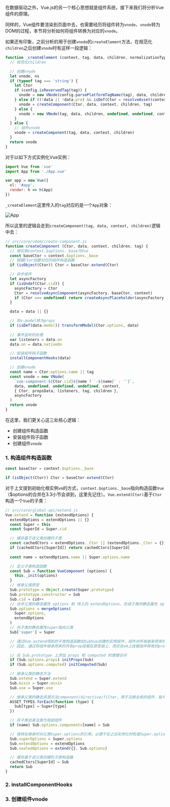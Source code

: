 在数据驱动之外，Vue.js的另一个核心思想就是组件系统，接下来我们将分析Vue组件的原理。

同样的，Vue组件要渲染到页面中去，也需要经历将组件转为`vnode`、`vnode`转为DOM的过程，本节将分析如何将组件转换为对应的`vnode`。

如果还有印象，之前分析的用于创建`vnode`的`createElement`方法，在规范化`children`之后创建`vnode`时有这样一段逻辑：
```js
function _createElement (context, tag, data, children, normalizationType) {
  // 规范化children

  // 创建vnode
  let vnode, ns
  if (typeof tag === 'string') {
    let Ctor
    if (config.isReservedTag(tag)) {
      vnode = new VNode(config.parsePlatformTagName(tag), data, children, undefined, undefined, context)
    } else if ((!data || !data.pre) && isDef(Ctor = resolveAsset(context.$options, 'components', tag))) {
      vnode = createComponent(Ctor, data, context, children, tag)
    } else {
      vnode = new VNode(tag, data, children, undefined, undefined, context)
    }
  } else {
    // 组件vnode
    vnode = createComponent(tag, data, context, children)
  }
  return vnode
}
```

对于以如下方式实例化Vue实例：
```js
import Vue from 'vue'
import App from './App.vue'

var app = new Vue({
  el: '#app',
  render: h => h(App)
})
```

`_createElement`这里传入的`tag`对应的是一个`App`对象：

![App](https://pic.downk.cc/item/5f57ac87160a154a67bb9b49.jpg)

所以这里的逻辑会走到`createComponent(tag, data, context, children)`逻辑中去：
```js
// src/core/vdom/create-component.js
function createComponent (Ctor, data, context, children, tag) {
  // 根实例context.$options._base为Vue
  const baseCtor = context.$options._base
  // 根据Ctor创建对应的组件构造函数
  if (isObject(Ctor)) Ctor = baseCtor.extend(Ctor)

  // 异步组件
  let asyncFactory
  if (isUndef(Ctor.cid)) {
    asyncFactory = Ctor
    Ctor = resolveAsyncComponent(asyncFactory, baseCtor, context)
    if (Ctor === undefined) return createAsyncPlaceholder(asyncFactory, data, context, children, tag)
  }

  data = data || {}

  // 将v-model转为props
  if (isDef(data.model)) transformModel(Ctor.options, data)
    
  // 事件监听的处理
  var listeners = data.on
  data.on = data.nativeOn

  // 安装组件钩子函数
  installComponentHooks(data)

  // 创建vnode
  const name = Ctor.options.name || tag
  const vnode = new VNode(
    `vue-component-${Ctor.cid}${name ? `-${name}` : ''}`,
    data, undefined, undefined, undefined, context,
    { Ctor, propsData, listeners, tag, children },
    asyncFactory
  )
  return vnode
}
```

在这里，我们更关心这三处核心逻辑：
- 创建组件构造函数
- 安装组件钩子函数
- 创建组件`vnode`

### 1. 构造组件构造函数
```js
const baseCtor = context.$options._base

if (isObject(Ctor)) Ctor = baseCtor.extend(Ctor)
```

对于上文提到初始化根实例`vm`的方式，`context.$options._base`指向构造函数`Vue`（$options的合并在3.3小节会讲到，这里先记住）。`Vue.extend(Ctor)`基于`Ctor`构造一个`Vue`的子类：
```js
// src/core/global-api/extend.js
Vue.extend = function (extendOptions) {
  extendOptions = extendOptions || {}
  const Super = this
  const SuperId = Super.cid

  // 缓存基于该父类创建的子类
  const cachedCtors = extendOptions._Ctor || (extendOptions._Ctor = {})
  if (cachedCtors[SuperId]) return cachedCtors[SuperId]
    
  const name = extendOptions.name || Super.options.name

  // 定义子类构造函数
  const Sub = function VueComponent (options) {
    this._init(options)
  }
  // 继承父类原型
  Sub.prototype = Object.create(Super.prototype)
  Sub.prototype.constructor = Sub
  Sub.cid = cid++
  // 合并父类的静态属性 options 和 传入的 extendOptions，形成子类的静态属性 options
  Sub.options = mergeOptions(
    Super.options,
    extendOptions
  )
  // 将子类的静态属性super指向父类
  Sub['super'] = Super

  // 通过Vue.extend得到的子类构造函数如SubVue创建的实例组件，组件对所有继承而来的共有的prop的访问将挂载在SubVue.prototype上，而SubVue.prototype定义的访问器属性最终拿到的是实例的this._props[key]
  // 因此，通过将组件继承而来的共有prop挂载在原型链上，而仅在vm上挂载组件特有的prop。这样的设计，优化了对共有prop的访问性能

  // 在 Sub.prototype 上添加 props 和 computed 的便捷访问
  if (Sub.options.props) initProps(Sub)
  if (Sub.options.computed) initComputed(Sub)

  // 继承父类的静态方法
  Sub.extend = Super.extend
  Sub.mixin = Super.mixin
  Sub.use = Super.use

  // 继承父类的静态资源方法component/directive/filter，用于注册全局的组件、指令、过滤器
  ASSET_TYPES.forEach(function (type) {
    Sub[type] = Super[type]
  })

  // 将子类自身注册为局部组件
  if (name) Sub.options.components[name] = Sub

  // 保持在继承时对父类Super.options的引用，以便于在之后实例化时检查Super.options是否更新过
  Sub.superOptions = Super.options
  Sub.extendOptions = extendOptions
  Sub.sealedOptions = extend({}, Sub.options)

  // 缓存基于该父类创建的子类构造器
  cachedCtors[SuperId] = Sub
  return Sub
}
```


### 2. installComponentHooks


### 3. 创建组件vnode

